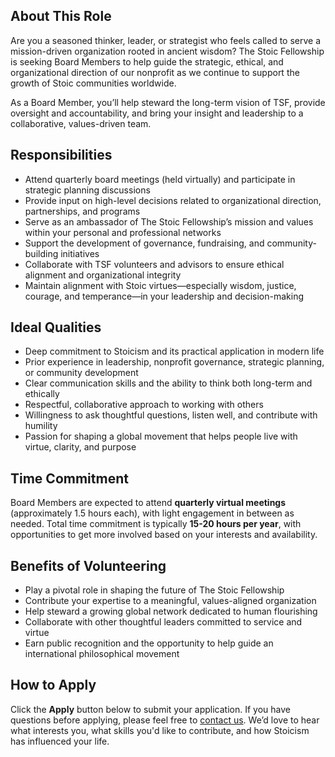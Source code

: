 ## About This Role

Are you a seasoned thinker, leader, or strategist who feels called to serve a mission-driven organization rooted in ancient wisdom? The Stoic Fellowship is seeking Board Members to help guide the strategic, ethical, and organizational direction of our nonprofit as we continue to support the growth of Stoic communities worldwide.

As a Board Member, you’ll help steward the long-term vision of TSF, provide oversight and accountability, and bring your insight and leadership to a collaborative, values-driven team.

## Responsibilities

- Attend quarterly board meetings (held virtually) and participate in strategic planning discussions
- Provide input on high-level decisions related to organizational direction, partnerships, and programs
- Serve as an ambassador of The Stoic Fellowship’s mission and values within your personal and professional networks
- Support the development of governance, fundraising, and community-building initiatives
- Collaborate with TSF volunteers and advisors to ensure ethical alignment and organizational integrity
- Maintain alignment with Stoic virtues—especially wisdom, justice, courage, and temperance—in your leadership and decision-making

## Ideal Qualities

- Deep commitment to Stoicism and its practical application in modern life
- Prior experience in leadership, nonprofit governance, strategic planning, or community development
- Clear communication skills and the ability to think both long-term and ethically
- Respectful, collaborative approach to working with others
- Willingness to ask thoughtful questions, listen well, and contribute with humility
- Passion for shaping a global movement that helps people live with virtue, clarity, and purpose

## Time Commitment

Board Members are expected to attend **quarterly virtual meetings** (approximately 1.5 hours each), with light engagement in between as needed. Total time commitment is typically **15-20 hours per year**, with opportunities to get more involved based on your interests and availability.

## Benefits of Volunteering

- Play a pivotal role in shaping the future of The Stoic Fellowship
- Contribute your expertise to a meaningful, values-aligned organization
- Help steward a growing global network dedicated to human flourishing
- Collaborate with other thoughtful leaders committed to service and virtue
- Earn public recognition and the opportunity to help guide an international philosophical movement

## How to Apply

Click the **Apply** button below to submit your application. If you have questions before applying, please feel free to [contact us](https://stoicfellowship.com/contact). We’d love to hear what interests you, what skills you'd like to contribute, and how Stoicism has influenced your life.
